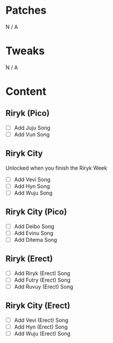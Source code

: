 # Patches
N / A

# Tweaks
N / A

# Content

## Riryk (Pico)
- [ ] Add Juju Song
- [ ] Add Vun Song

## Riryk City
Unlocked when you finish the Riryk Week

- [ ] Add Vevi Song
- [ ] Add Hyn Song
- [ ] Add Wuju Song

## Riryk City (Pico)
- [ ] Add Deibo Song
- [ ] Add Evinu Song
- [ ] Add Ditema Song

## Riryk (Erect)
- [ ] Add Riryk (Erect) Song
- [ ] Add Futry (Erect) Song
- [ ] Add Ruvuy (Erect) Song

## Riryk City (Erect)
- [ ] Add Vevi (Erect) Song
- [ ] Add Hyn (Erect) Song
- [ ] Add Wuju (Erect) Song